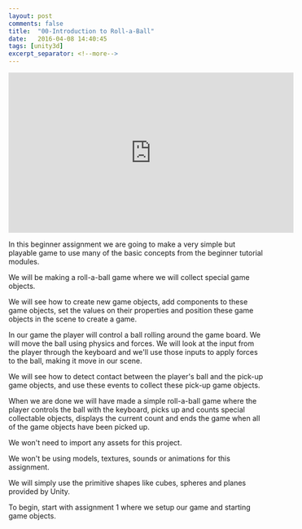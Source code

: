 ```yaml
---
layout: post
comments: false
title:  "00-Introduction to Roll-a-Ball"
date:   2016-04-08 14:40:45
tags: [unity3d]
excerpt_separator: <!--more-->
---
```

<iframe width="560" height="315" src="https://www.youtube.com/embed/RFlh8pTf4DU" frameborder="0" allowfullscreen></iframe>

In this beginner assignment we are going
to make a very simple but playable game to
use many of the basic concepts from the
beginner tutorial modules.
<!--more-->
We will be making a roll-a-ball game where
we will collect special game objects.
	
We will see how to create new game objects,
add components to these game objects,
set the values on their properties and position
these game objects in the scene to create a game.
	
In our game the player will control a ball
rolling around the game board.
We will move the ball using physics and forces.
We will look at the input from the player
through the keyboard and we'll use those
inputs to apply forces to the ball, making it
move in our scene.

We will see how to detect contact between
the player's ball and the pick-up game objects,
and use these events to collect these
pick-up game objects.    
	
When we are done we will have made a simple
roll-a-ball game where the player controls
the ball with the keyboard, picks up and
counts special collectable objects,
displays the current count and ends the game
when all of the game objects
have been picked up.    
	
We won't need to import any assets for this project.    

We won't be using models, textures,
sounds or animations for this assignment.    
	
We will simply use the primitive shapes
like cubes, spheres and planes
provided by Unity.    
	
To begin, start with assignment 1 where we
setup our game and starting game objects.    